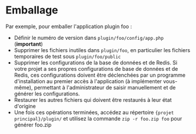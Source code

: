 # Emballage

Par exemple, pour emballer l'application plugin foo :

* Définir le numéro de version dans `plugin/foo/config/app.php` (**important**)
* Supprimer les fichiers inutiles dans `plugin/foo`, en particulier les fichiers temporaires de test sous `plugin/foo/public`
* Supprimer les configurations de la base de données et de Redis. Si votre projet a ses propres configurations de base de données et de Redis, ces configurations doivent être déclenchées par un programme d'installation au premier accès à l'application (à implémenter vous-même), permettant à l'administrateur de saisir manuellement et de générer les configurations.
* Restaurer les autres fichiers qui doivent être restaurés à leur état d'origine
* Une fois ces opérations terminées, accédez au répertoire `{projet principal}/plugin/` et utilisez la commande `zip -r foo.zip foo` pour générer foo.zip
